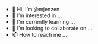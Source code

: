 - 👋 Hi, I’m @mjenzen
- 👀 I’m interested in ...
- 🌱 I’m currently learning ...
- 💞️ I’m looking to collaborate on ...
- 📫 How to reach me ...

<!---
mjenzen/mjenzen is a ✨ special ✨ repository because its `README.md` (this file) appears on your GitHub profile.
You can click the Preview link to take a look at your changes.
--->
